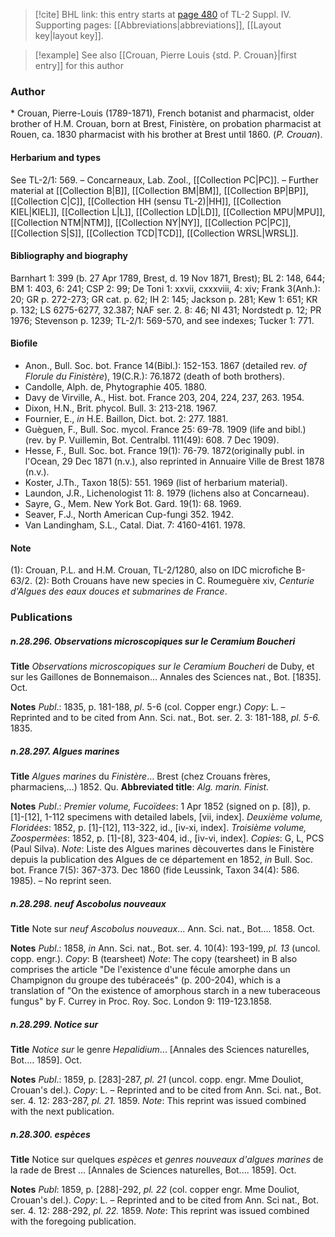 > [!cite] BHL link: this entry starts at [page 480](https://www.biodiversitylibrary.org/item/103860#page/490/mode/1up) of TL-2 Suppl. IV.
> Supporting pages: [[Abbreviations|abbreviations]], [[Layout key|layout key]].

> [!example] See also [[Crouan, Pierre Louis {std. P. Crouan}|first entry]] for this author

### Author

\* Crouan, Pierre-Louis (1789-1871), French botanist and pharmacist, older brother of H.M. Crouan, born at Brest, Finistère, on probation pharmacist at Rouen, ca. 1830 pharmacist with his brother at Brest until 1860. (*P. Crouan*).

#### Herbarium and types

See TL-2/1: 569. – Concarneaux, Lab. Zool., [[Collection PC|PC]]. – Further material at [[Collection B|B]], [[Collection BM|BM]], [[Collection BP|BP]], [[Collection C|C]], [[Collection HH (sensu TL-2)|HH]], [[Collection KIEL|KIEL]], [[Collection L|L]], [[Collection LD|LD]], [[Collection MPU|MPU]], [[Collection NTM|NTM]], [[Collection NY|NY]], [[Collection PC|PC]], [[Collection S|S]], [[Collection TCD|TCD]], [[Collection WRSL|WRSL]].

#### Bibliography and biography

Barnhart 1: 399 (b. 27 Apr 1789, Brest, d. 19 Nov 1871, Brest); BL 2: 148, 644; BM 1: 403, 6: 241; CSP 2: 99; De Toni 1: xxvii, cxxxviii, 4: xiv; Frank 3(Anh.): 20; GR p. 272-273; GR cat. p. 62; IH 2: 145; Jackson p. 281; Kew 1: 651; KR p. 132; LS 6275-6277, 32.387; NAF ser. 2. 8: 46; NI 431; Nordstedt p. 12; PR 1976; Stevenson p. 1239; TL-2/1: 569-570, and see indexes; Tucker 1: 771.

#### Biofile

- Anon., Bull. Soc. bot. France 14(Bibl.): 152-153. 1867 (detailed rev. *of Florule du* *Finistère*), 19(C.R.): 76.1872 (death of both brothers).
- Candolle, Alph. de, Phytographie 405. 1880.
- Davy de Virville, A., Hist. bot. France 203, 204, 224, 237, 263. 1954.
- Dixon, H.N., Brit. phycol. Bull. 3: 213-218. 1967.
- Fournier, E., *in* H.E. Baillon, Dict. bot. 2: 277. 1881.
- Guèguen, F., Bull. Soc. mycol. France 25: 69-78. 1909 (life and bibl.) (rev. by P. Vuillemin, Bot. Centralbl. 111(49): 608. 7 Dec 1909).
- Hesse, F., Bull. Soc. bot. France 19(1): 76-79. 1872(originally publ. in l'Ocean, 29 Dec 1871 (n.v.), also reprinted in Annuaire Ville de Brest 1878 (n.v.).
- Koster, J.Th., Taxon 18(5): 551. 1969 (list of herbarium material).
- Laundon, J.R., Lichenologist 11: 8. 1979 (lichens also at Concarneau).
- Sayre, G., Mem. New York Bot. Gard. 19(1): 68. 1969.
- Seaver, F.J., North American Cup-fungi 352. 1942.
- Van Landingham, S.L., Catal. Diat. 7: 4160-4161. 1978.

#### Note

(1): Crouan, P.L. and H.M. Crouan, TL-2/1280, also on IDC microfiche B-63/2.
(2): Both Crouans have new species in C. Roumeguère xiv, *Centurie d'Algues des eaux* *douces et submarines de France*.

### Publications

##### n.28.296. Observations microscopiques sur le Ceramium Boucheri

**Title**
*Observations microscopiques sur le Ceramium Boucheri* de Duby, et sur les Gaillones de Bonnemaison... Annales des Sciences nat., Bot. \[1835\]. Oct.

**Notes**
*Publ*.: 1835, p. 181-188, *pl*. 5-6 (col. Copper engr.) *Copy*: L. – Reprinted and to be cited from Ann. Sci. nat., Bot. ser. 2. 3: 181-188, *pl. 5-6.* 1835.

##### n.28.297. Algues marines

**Title**
*Algues marines* du *Finistère*... Brest (chez Crouans frères, pharmaciens,...) 1852. Qu.
**Abbreviated title**: *Alg. marin. Finist.*

**Notes**
*Publ*.: *Premier volume, Fucoïdees*: 1 Apr 1852 (signed on p. \[8\]), p. \[1\]-\[12\], 1-112 specimens with detailed labels, \[vii, index\].
*Deuxième volume, Floridées*: 1852, p. \[1\]-\[12\], 113-322, id., \[iv-xi, index\].
*Troisième volume, Zoospermèes*: 1852, p. \[1\]-\[8\], 323-404, id., \[iv-vi, index\].
*Copies*: G, L, PCS (Paul Silva).
*Note*: Liste des Algues marines dècouvertes dans le Finistère depuis la publication des Algues de ce département en 1852, *in* Bull. Soc. bot. France 7(5): 367-373. Dec 1860 (fide Leussink, Taxon 34(4): 586. 1985). – No reprint seen.

##### n.28.298. neuf Ascobolus nouveaux

**Title**
Note sur *neuf Ascobolus nouveaux*... Ann. Sci. nat., Bot.... 1858. Oct.

**Notes**
*Publ*.: 1858, *in* Ann. Sci. nat., Bot. ser. 4. 10(4): 193-199, *pl. 13* (uncol. copp. engr.). *Copy*: B (tearsheet)
*Note*: The copy (tearsheet) in B also comprises the article "De l'existence d'une fécule amorphe dans un Champignon du groupe des tubéraceés" (p. 200-204), which is a translation of "On the existence of amorphous starch in a new tuberaceous fungus" by F. Currey in Proc. Roy. Soc. London 9: 119-123.1858.

##### n.28.299. Notice sur

**Title**
*Notice sur* le genre *Hepalidium*... \[Annales des Sciences naturelles, Bot.... 1859\]. Oct.

**Notes**
*Publ*.: 1859, p. \[283\]-287, *pl. 21* (uncol. copp. engr. Mme Douliot, Crouan's del.). *Copy*: L. – Reprinted and to be cited from Ann. Sci. nat., Bot. ser. 4. 12: 283-287, *pl. 21.* 1859.
*Note*: This reprint was issued combined with the next publication.

##### n.28.300. espèces

**Title**
Notice sur quelques *espèces* et *genres nouveaux d'algues marines* de la rade de Brest ... \[Annales de Sciences naturelles, Bot.... 1859\]. Oct.

**Notes**
*Publ*: 1859, p. \[288\]-292, *pl. 22* (col. copper engr. Mme Douliot, Crouan's del.). *Copy*: L. – Reprinted and to be cited from Ann. Sci nat., Bot. ser. 4. 12: 288-292, *pl. 22.* 1859.
*Note*: This reprint was issued combined with the foregoing publication.

